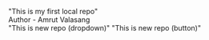 "This is my first local repo"
<br>
Author - Amrut Valasang
<br>
"This is new repo (dropdown)"
"This is new repo (button)"
